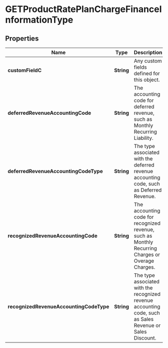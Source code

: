 
# GETProductRatePlanChargeFinanceInformationType

## Properties
Name | Type | Description | Notes
------------ | ------------- | ------------- | -------------
**customFieldC** | **String** | Any custom fields defined for this object.  |  [optional]
**deferredRevenueAccountingCode** | **String** | The accounting code for deferred revenue, such as Monthly Recurring Liability.   |  [optional]
**deferredRevenueAccountingCodeType** | **String** | The type associated with the deferred revenue accounting code, such as Deferred Revenue.   |  [optional]
**recognizedRevenueAccountingCode** | **String** | The accounting code for recognized revenue, such as Monthly Recurring Charges or Overage Charges.   |  [optional]
**recognizedRevenueAccountingCodeType** | **String** | The type associated with the recognized revenue accounting code, such as Sales Revenue or Sales Discount.   |  [optional]



